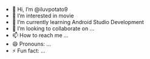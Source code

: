 - 👋 Hi, I’m @iluvpotato9
- 👀 I’m interested in movie
- 🌱 I’m currently learning Android Studio Development
- 💞️ I’m looking to collaborate on ...
- 📫 How to reach me ...
- 😄 Pronouns: ...
- ⚡ Fun fact: ...

<!---
iluvpotato9/iluvpotato9 is a ✨ special ✨ repository because its `README.md` (this file) appears on your GitHub profile.
You can click the Preview link to take a look at your changes.
--->
